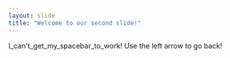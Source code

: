 ```yaml
---
layout: slide
title: "Welcome to our second slide!"
---
```

I_can't_get_my_spacebar_to_work!
Use the left arrow to go back!
